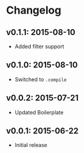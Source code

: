 # Changelog

## v0.1.1: 2015-08-10

- Added filter support

## v0.1.0: 2015-08-10

- Switched to `.compile`

## v0.0.2: 2015-07-21

- Updated Boilerplate

## v0.0.1: 2015-06-22

- Initial release
